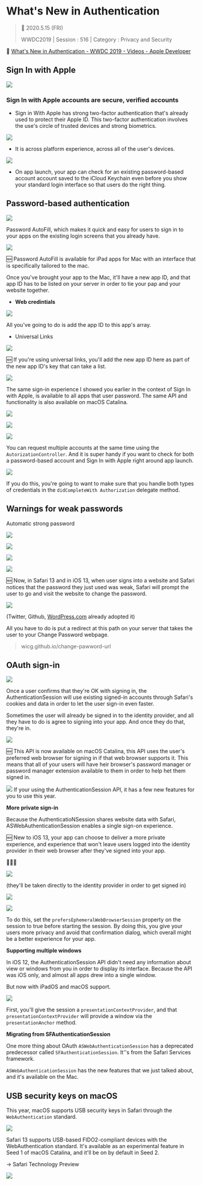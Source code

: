 # What's New in Authentication

>  📅 2020.5.15 (FRI)
> 
> WWDC2019 | Session : 516 | Category : Privacy and Security  

🔗 [What's New in Authentication - WWDC 2019 - Videos - Apple Developer](https://developer.apple.com/videos/play/wwdc2019/516/)  

## Sign In with Apple

![](/WWDC2019/images/Introducing-Sign-In-with-Apple/Untitled.png)  


### Sign In with Apple accounts are secure, verified accounts

- Sign in With Apple has strong two-factor authentication that's already used to protect their Apple ID. This two-factor authentication involves the use's circle of trusted devices and strong biometrics.

![](/WWDC2019/images/Introducing-Sign-In-with-Apple/Untitled1.png)

- It is across platform experience, across all of the user's devices.

![](/WWDC2019/images/Introducing-Sign-In-with-Apple/Untitled2.png)

- On app launch, your app can check for an existing password-based account account saved to the iCloud Keychain even before you show your standard login interface so that users do the right thing.

## Password-based authentication

![](/WWDC2019/images/Introducing-Sign-In-with-Apple/Untitled3.png)

Password AutoFill, which makes it quick and easy for users to sign in to your apps on the existing login screens that you already have.

![](/WWDC2019/images/Introducing-Sign-In-with-Apple/Untitled4.png)

🆕 Password AutoFill is available for iPad apps for Mac with an interface that is specifically tailored to the mac.

Once you've brought your app to the Mac, it'll have a new app ID, and that app ID has to be listed on your server in order to tie your pap and your website together. 

- **Web credintials**

![](/WWDC2019/images/Introducing-Sign-In-with-Apple/Untitled5.png)

All you've going to do is add the app ID to this app's array.

- Universal Links

![](/WWDC2019/images/Introducing-Sign-In-with-Apple/Untitled6.png)

🆕 If you're using universal links, you'll add the new app ID here as part of the new app ID's key that can take a list. 

![](/WWDC2019/images/Introducing-Sign-In-with-Apple/Untitled7.png)

The same sign-in experience I showed you earlier in the context of Sign In with Apple, is available to all apps that user password. The same API and functionality is also available on macOS Catalina.

![](/WWDC2019/images/Introducing-Sign-In-with-Apple/Untitled8.png)  

![](/WWDC2019/images/Introducing-Sign-In-with-Apple/Untitled9.png)  

![](/WWDC2019/images/Introducing-Sign-In-with-Apple/Untitled10.png)

You can request multiple accounts at the same time using the `AutorizationController`. And it is super handy if you want to check for both a password-based account and Sign In with Apple right around app launch.

![](/WWDC2019/images/Introducing-Sign-In-with-Apple/Untitled11.png)  

If you do this, you're going to want to make sure that you handle both types of credentials in the `didCompleteWith Authorization` delegate method.

## Warnings for weak passwords

Automatic strong password

![](/WWDC2019/images/Introducing-Sign-In-with-Apple/Untitled12.png)  

![](/WWDC2019/images/Introducing-Sign-In-with-Apple/Untitled13.png)  

![](/WWDC2019/images/Introducing-Sign-In-with-Apple/Untitled14.png)  

![](/WWDC2019/images/Introducing-Sign-In-with-Apple/Untitled15.png)  

🆕 Now, in Safari 13 and in iOS 13, when user signs into a website and Safari notices that the password they just used was weak, Safari will prompt the user to go and visit the website to change the password.

![](/WWDC2019/images/Introducing-Sign-In-with-Apple/Untitled16.png)

(Twitter, Github, [WordPress.com](http://wordpress.com) already adopted it)

All you have to do is put a redirect at this path on your server that takes the user to your Change Password webpage.

> wicg.github.io/change-pawword-url

## OAuth sign-in

![](/WWDC2019/images/Introducing-Sign-In-with-Apple/Untitled17.png)

Once a user confirms that they're OK with signing in, the AuthenticationSession will use existing signed-in accounts through Safari's cookies and data in order to let the user sign-in even faster.

Sometimes the user will already be signed in to the identity provider, and all they have to do is agree to signing into your app. And once they do that, they're in.

![](/WWDC2019/images/Introducing-Sign-In-with-Apple/Untitled18.png)

🆕 This API is now available on macOS Catalina, this API uses the user's preferred web browser for signing in if that web browser supports it. This means that all of your users will have heir browser's password manager or password manager extension available to them in order to help het them signed in. 

![](/WWDC2019/images/Introducing-Sign-In-with-Apple/Untitled19.png)
If your using the AuthenticationSession API, it has a few new features for you to use this year.

**More private sign-in**

Because the AuthenticatioNSession shares website data with Safari, ASWebAuthenticationSession enables a single sign-on experience.

🆕 New to iOS 13, your app can choose to deliver a more private experience, and experience that won't leave users logged into the identity provider in their web browser after they've signed into your app.

🙅🏻‍♀️

![](/WWDC2019/images/Introducing-Sign-In-with-Apple/Untitled20.png)

(they'll be taken directly to the identity provider in order to get signed in)

![](/WWDC2019/images/Introducing-Sign-In-with-Apple/Untitled21.png)  

![](/WWDC2019/images/Introducing-Sign-In-with-Apple/Untitled22.png)

To do this, set the `prefersEphemeralWebBrowserSession` property on the session to true before starting the session. By doing this, you give your users more privacy and avoid that confirmation dialog, which overall might be a better experience for your app.

**Supporting multiple windows**

In iOS 12, the AuthenticationSession API didn't need any information about view or windows from you in order to display its interface. Because the API was iOS only, and almost all apps drew into a single window. 

But now with iPadOS and macOS support.

![](/WWDC2019/images/Introducing-Sign-In-with-Apple/Untitled23.png)

First, you'll give the session a `presentationContextProvider`, and that `presentationContextProvider` will provide a window via the `presentationAnchor` method. 

**Migrating from SFAuthenticationSession**

One more thing about OAuth `ASWebAuthenticationSession` has a deprecated predecessor called `SFAuthenticationSession`. It''s from the Safari Services framework. 

`ASWebAuthenticationSession` has the new features that we just talked about, and it's available on the Mac.

## USB security keys on macOS

This year, macOS supports USB security keys in Safari through the `WebAuthentication` standard.

![](/WWDC2019/images/Introducing-Sign-In-with-Apple/Untitled24.png)

Safari 13 supports USB-based FIDO2-compliant devices with the WebAuthentication standard. It's available as an experimental feature in Seed 1 of macOS Catalina, and it'll be on by default in Seed 2.

→ Safari Technology Preview

![](/WWDC2019/images/Introducing-Sign-In-with-Apple/Untitled25.png)
